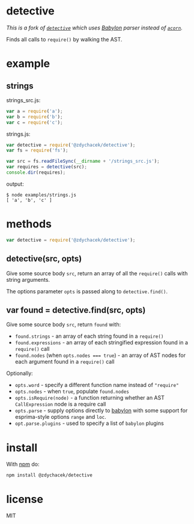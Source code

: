 # detective

*This is a fork of [`detective`](https://www.npmjs.com/package/detective) which uses [Babylon](https://github.com/babel/babylon) parser instead of [`acorn`](https://www.npmjs.com/package/acorn).*

Finds all calls to `require()` by walking the AST.

# example

## strings

strings_src.js:

``` js
var a = require('a');
var b = require('b');
var c = require('c');
```

strings.js:

``` js
var detective = require('@zdychacek/detective');
var fs = require('fs');

var src = fs.readFileSync(__dirname + '/strings_src.js');
var requires = detective(src);
console.dir(requires);
```

output:

```
$ node examples/strings.js
[ 'a', 'b', 'c' ]
```

# methods

``` js
var detective = require('@zdychacek/detective');
```

## detective(src, opts)

Give some source body `src`, return an array of all the `require()` calls with
string arguments.

The options parameter `opts` is passed along to `detective.find()`.

## var found = detective.find(src, opts)

Give some source body `src`, return `found` with:

* `found.strings` - an array of each string found in a `require()`
* `found.expressions` - an array of each stringified expression found in a
`require()` call
* `found.nodes` (when `opts.nodes === true`) - an array of AST nodes for each
argument found in a `require()` call

Optionally:

* `opts.word` - specify a different function name instead of `"require"`
* `opts.nodes` - when `true`, populate `found.nodes`
* `opts.isRequire(node)` - a function returning whether an AST `CallExpression`
node is a require call
* `opts.parse` - supply options directly to
[babylon](https://npmjs.org/package/babylon) with some support for esprima-style
options `range` and `loc`.
* `opt.parse.plugins` - used to specify a list of `babylon` plugins

# install

With [npm](https://npmjs.org) do:

```
npm install @zdychacek/detective
```

# license

MIT
